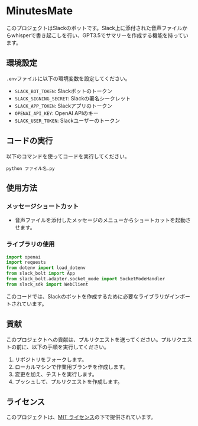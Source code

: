 # MinutesMate

このプロジェクトはSlackのボットです。Slack上に添付された音声ファイルからwhisperで書き起こしを行い、GPT3.5でサマリーを作成する機能を持っています。

## 環境設定

`.env`ファイルに以下の環境変数を設定してください。

- `SLACK_BOT_TOKEN`: Slackボットのトークン
- `SLACK_SIGNING_SECRET`: Slackの署名シークレット
- `SLACK_APP_TOKEN`: Slackアプリのトークン
- `OPENAI_API_KEY`: OpenAI APIのキー
- `SLACK_USER_TOKEN`: Slackユーザーのトークン

## コードの実行

以下のコマンドを使ってコードを実行してください。

```shell
python ファイル名.py
```

## 使用方法

### メッセージショートカット

- 音声ファイルを添付したメッセージのメニューからショートカットを起動させます。

### ライブラリの使用

```python
import openai
import requests
from dotenv import load_dotenv
from slack_bolt import App
from slack_bolt.adapter.socket_mode import SocketModeHandler
from slack_sdk import WebClient
```

このコードでは、Slackのボットを作成するために必要なライブラリがインポートされています。

## 貢献

このプロジェクトへの貢献は、プルリクエストを送ってください。プルリクエストの前に、以下の手順を実行してください。

1. リポジトリをフォークします。
2. ローカルマシンで作業用ブランチを作成します。
3. 変更を加え、テストを実行します。
4. プッシュして、プルリクエストを作成します。

## ライセンス

このプロジェクトは、[MIT ライセンス](LICENSE)の下で提供されています。
